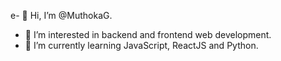 e- 👋 Hi, I’m @MuthokaG.
- 👀 I’m interested in backend and frontend web development.
- 🌱 I’m currently learning JavaScript, ReactJS and Python.  
<!---
MuthokaG/MuthokaG is a ✨ special ✨ repository because its `README.md` (this file) appears on your GitHub profile.
You can click the Preview link to take a look at your changes.
--->

